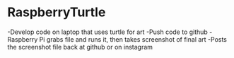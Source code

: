 # RaspberryTurtle

-Develop code on laptop that uses turtle for art
-Push code to github
-Raspberry Pi grabs file and runs it, then takes screenshot of final art
-Posts the screenshot file back at github or on instagram
